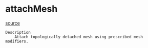 # attachMesh

[source](github.com/OpenFOAM-jp/OpenFOAM-utilities-tutorials-jp/blob/master/v1906/mesh/manipulation/attachMesh/attachMesh.C/attachMesh.C)

```
Description
    Attach topologically detached mesh using prescribed mesh modifiers.


```

